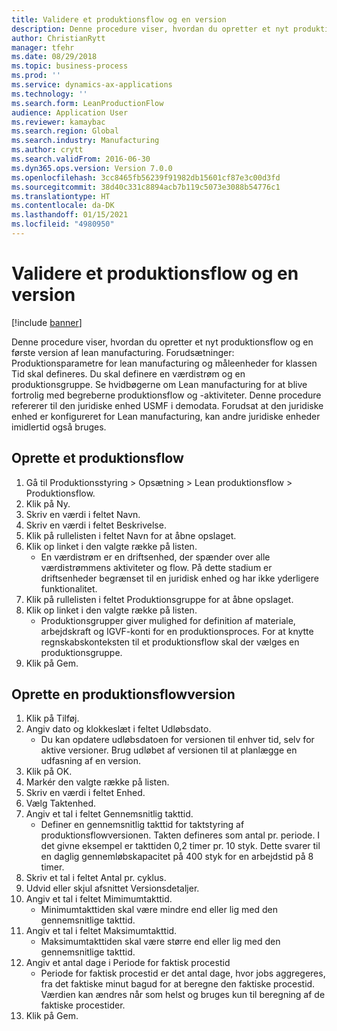 ```yaml
---
title: Validere et produktionsflow og en version
description: Denne procedure viser, hvordan du opretter et nyt produktionsflow og en første version af lean manufacturing.
author: ChristianRytt
manager: tfehr
ms.date: 08/29/2018
ms.topic: business-process
ms.prod: ''
ms.service: dynamics-ax-applications
ms.technology: ''
ms.search.form: LeanProductionFlow
audience: Application User
ms.reviewer: kamaybac
ms.search.region: Global
ms.search.industry: Manufacturing
ms.author: crytt
ms.search.validFrom: 2016-06-30
ms.dyn365.ops.version: Version 7.0.0
ms.openlocfilehash: 3cc8465fb56239f91982db15601cf87e3c00d3fd
ms.sourcegitcommit: 38d40c331c8894acb7b119c5073e3088b54776c1
ms.translationtype: HT
ms.contentlocale: da-DK
ms.lasthandoff: 01/15/2021
ms.locfileid: "4980950"
---
```

# <a name="validate-a-production-flow-and-version"></a>Validere et produktionsflow og en version

[!include [banner](../../includes/banner.md)]

Denne procedure viser, hvordan du opretter et nyt produktionsflow og en første version af lean manufacturing. Forudsætninger: Produktionsparametre for lean manufacturing og måleenheder for klassen Tid skal defineres. Du skal definere en værdistrøm og en produktionsgruppe. Se hvidbøgerne om Lean manufacturing for at blive fortrolig med begreberne produktionsflow og -aktiviteter. Denne procedure refererer til den juridiske enhed USMF i demodata. Forudsat at den juridiske enhed er konfigureret for Lean manufacturing, kan andre juridiske enheder imidlertid også bruges.


## <a name="create-a-production-flow"></a>Oprette et produktionsflow
1. Gå til Produktionsstyring > Opsætning > Lean produktionsflow > Produktionsflow.
2. Klik på Ny.
3. Skriv en værdi i feltet Navn.
4. Skriv en værdi i feltet Beskrivelse.
5. Klik på rullelisten i feltet Navn for at åbne opslaget.
6. Klik op linket i den valgte række på listen.
    * En værdistrøm er en driftsenhed, der spænder over alle værdistrømmens aktiviteter og flow.   På dette stadium er driftsenheder begrænset til en juridisk enhed og har ikke yderligere funktionalitet.  
7. Klik på rullelisten i feltet Produktionsgruppe for at åbne opslaget.
8. Klik op linket i den valgte række på listen.
    * Produktionsgrupper giver mulighed for definition af materiale, arbejdskraft og IGVF-konti for en produktionsproces. For at knytte regnskabskonteksten til et produktionsflow skal der vælges en produktionsgruppe.  
9. Klik på Gem.

## <a name="create-a-production-flow-version"></a>Oprette en produktionsflowversion
1. Klik på Tilføj.
2. Angiv dato og klokkeslæt i feltet Udløbsdato.
    * Du kan opdatere udløbsdatoen for versionen til enhver tid, selv for aktive versioner. Brug udløbet af versionen til at planlægge en udfasning af en version.  
3. Klik på OK.
4. Markér den valgte række på listen.
5. Skriv en værdi i feltet Enhed.
6. Vælg Taktenhed.
7. Angiv et tal i feltet Gennemsnitlig takttid.
    * Definer en gennemsnitlig takttid for taktstyring af produktionsflowversionen.   Takten defineres som antal pr. periode.  I det givne eksempel er takttiden 0,2 timer pr. 10 styk. Dette svarer til en daglig gennemløbskapacitet på 400 styk for en arbejdstid på 8 timer.  
8. Skriv et tal i feltet Antal pr. cyklus.
9. Udvid eller skjul afsnittet Versionsdetaljer.
10. Angiv et tal i feltet Mimimumtakttid.
    * Minimumtakttiden skal være mindre end eller lig med den gennemsnitlige takttid.  
11. Angiv et tal i feltet Maksimumtakttid.
    * Maksimumtakttiden skal være større end eller lig med den gennemsnitlige takttid.  
12. Angiv et antal dage i Periode for faktisk procestid
    * Periode for faktisk procestid er det antal dage, hvor jobs aggregeres, fra det faktiske minut bagud for at beregne den faktiske procestid. Værdien kan ændres når som helst og bruges kun til beregning af de faktiske procestider.  
13. Klik på Gem.

